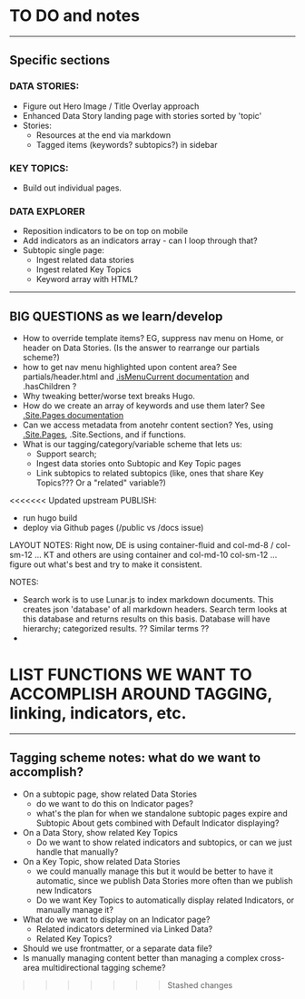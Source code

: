 # TO DO and notes
---
## Specific sections
### DATA STORIES:
- Figure out Hero Image / Title Overlay approach
- Enhanced Data Story landing page with stories sorted by 'topic' 
- Stories:
    - Resources at the end via markdown
    - Tagged items (keywords? subtopics?) in sidebar


### KEY TOPICS:
 - Build out individual pages.

### DATA EXPLORER
- Reposition indicators to be on top on mobile
- Add indicators as an indicators array - can I loop through that? 
- Subtopic single page:
    - Ingest related data stories
    - Ingest related Key Topics
    - Keyword array with HTML? 

---
## BIG QUESTIONS as we learn/develop
- How to override template items? EG, suppress nav menu on Home, or header on Data Stories. (Is the answer to rearrange our partials scheme?)
- how to get nav menu highlighted upon content area? See partials/header.html and [.isMenuCurrent documentation](https://gohugo.io/templates/menu-templates/) and .hasChildren ?
- Why tweaking better/worse text breaks Hugo.
- How do we create an array of keywords and use them later? See [.Site.Pages documentation](https://gohugo.io/variables/site/)
- Can we access metadata from anotehr content section? Yes, using [.Site.Pages](https://gohugo.io/variables/site/), .Site.Sections, and if functions.
- What is our tagging/category/variable scheme that lets us:
    - Support search;
    - Ingest data stories onto Subtopic and Key Topic pages
    - Link subtopics to related subtopics (like, ones that share Key Topics??? Or a "related" variable?)

<<<<<<< Updated upstream
PUBLISH:
- run hugo build
- deploy via Github pages (/public vs /docs issue)


LAYOUT NOTES:
Right now, DE is using container-fluid and col-md-8 / col-sm-12 ... KT and others are using container and col-md-10 col-sm-12 ... figure out what's best and try to make it consistent. 


NOTES:
- Search work is to use Lunar.js to index markdown documents. This creates json 'database' of all markdown headers. Search term looks at this database and returns results on this basis. Database will have hierarchy; categorized results. ?? Similar terms ??
- 


LIST FUNCTIONS WE WANT TO ACCOMPLISH AROUND TAGGING, linking, indicators, etc. 
=======
---

## Tagging scheme notes: what do we want to accomplish?
- On a subtopic page, show related Data Stories 
    - do we want to do this on Indicator pages?
    - what's the plan for when we standalone subtopic pages expire and Subtopic About gets combined with Default Indicator displaying?
- On a Data Story, show related Key Topics
    - Do we want to show related indicators and subtopics, or can we just handle that manually?
- On a Key Topic, show related Data Stories
    - we could manually manage this but it would be better to have it automatic, since we publish Data Stories more often than we publish new Indicators
    - Do we want Key Topics to automatically display related Indicators, or manually manage it?
- What do we want to display on an Indicator page? 
    - Related indicators determined via Linked Data?
    - Related Key Topics? 
- Should we use frontmatter, or a separate data file? 
- Is manually managing content better than managing a complex cross-area multidirectional tagging scheme?
>>>>>>> Stashed changes
